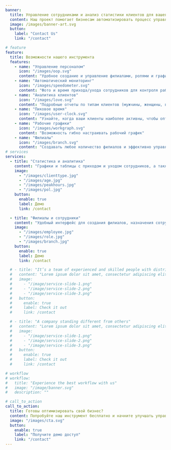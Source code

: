 ```yaml
---
banner:
  title: Управление сотрудниками и анализ статистики клиентов для вашего бизнеса
  content: Наш проект помогает бизнесам автоматизировать процесс управления филиалами, сотрудниками и анализировать статистику клиентов для принятия обоснованных решений. Ускорьте рост и оптимизируйте операционные процессы.
  image: /images/banner-art.svg
  button:
    label: "Contact Us"
    link: "/contact"

# feature
feature:
  title: Возможности нашего инструмента
  features:
    - name: "Управление персоналом"
      icon: "/images/oop.svg"
      content: "Удобное создание и управление филиалами, ролями и графиками сотрудников."
    - name: "Автоматический мониторинг"
      icon: "/images/speedometer.svg"
      content: "Фото и время прихода/ухода сотрудников для контроля рабочего времени."
    - name: "Аналитика клиентов"
      icon: "/images/love.svg"
      content: "Подробные отчеты по типам клиентов (мужчины, женщины, возраст, новые/постоянные)."
    - name: "Пиковое время"
      icon: "/images/user-clock.svg"
      content: "Узнайте, когда ваши клиенты наиболее активны, чтобы оптимизировать работу."
    - name: "Рабочие графики"
      icon: "/images/workgraph.svg"
      content: "Возможность гибко настраивать рабочий график"
    - name: "Филиалы"
      icon: "/images/branch.svg"
      content: "Создавать любое количество филиалов и эффективно управлять их работой."
# services
services:
  - title: "Статистика и аналитика"
    content: "Графики и таблицы с приходом и уходом сотрудников, а также статистика по клиентам (пол, возраст, новый/постоянный клиент) для глубокого анализа."
    image:
      - "/images/clienttype.jpg"
      - "/images/age.jpg"
      - "/images/peakhours.jpg"
      - "/images/pol.jpg"
    button:
      enable: true
      label: Демо
      link: /contact

  - title: "Филиалы и сотрудники"
    content: "Удобный интерфейс для создания филиалов, назначения сотрудников и их ролей. Управляйте персоналом в разных местах с легкостью."
    image:
      - "/images/employee.jpg"
      - "/images/role.jpg"
      - "/images/branch.jpg"
    button:
      enable: true
      label: Демо
      link: /contact

  # - title: "It’s a team of experienced and skilled people with distributions"
  #   content: "Lorem ipsum dolor sit amet, consectetur adipiscing elit. Consequat tristique eget amet, tempus eu at consecttur. Leo facilisi nunc viverra tellus. Ac laoreet sit vel consquat. consectetur adipiscing elit. Consequat tristique eget amet, tempus eu at consecttur. Leo facilisi nunc viverra tellus. Ac laoreet sit vel consquat."
  #   image:
  #     - "/image/service-slide-1.png"
  #     - "/image/service-slide-2.png"
  #     - "/image/service-slide-3.png"
  #   button:
  #     enable: true
  #     label: Check it out
  #     link: /contact

  # - title: "A company standing different from others"
  #   content: "Lorem ipsum dolor sit amet, consectetur adipiscing elit. Consequat tristique eget amet, tempus eu at consecttur. Leo facilisi nunc viverra tellus. Ac laoreet sit vel consquat. consectetur adipiscing elit. Consequat tristique eget amet, tempus eu at consecttur. Leo facilisi nunc viverra tellus. Ac laoreet sit vel consquat."
  #   image:
  #     - "/image/service-slide-1.png"
  #     - "/image/service-slide-2.png"
  #     - "/image/service-slide-3.png"
  #   button:
  #     enable: true
  #     label: Check it out
  #     link: /contact

# workflow
# workflow:
#   title: "Experience the best workflow with us"
#   image: "/image/banner.svg"
#   description: ""

# call_to_action
call_to_action:
  title: Готовы оптимизировать свой бизнес?
  content: Попробуйте наш инструмент бесплатно и начните улучшать управление филиалами, сотрудниками и статистикой уже сегодня!
  image: "/images/cta.svg"
  button:
    enable: true
    label: "Получите демо доступ"
    link: "/contact"
---
```

